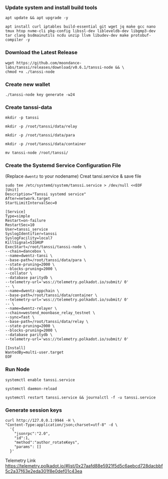 ### Update system and install build tools
```
apt update && apt upgrade -y
```
```
apt install curl iptables build-essential git wget jq make gcc nano tmux htop nvme-cli pkg-config libssl-dev libleveldb-dev libgmp3-dev tar clang bsdmainutils ncdu unzip llvm libudev-dev make protobuf-compiler -y
```
### Download the Latest Release
```
wget https://github.com/moondance-labs/tanssi/releases/download/v0.6.1/tanssi-node && \
chmod +x ./tanssi-node
```
### Create new wallet
```
./tanssi-node key generate -w24
```
### Create tanssi-data
```
mkdir -p tanssi
```
```
mkdir -p /root/tanssi/data/relay
```
```
mkdir -p /root/tanssi/data/para
```
```
mkdir -p /root/tanssi/data/container
```
```
mv tanssi-node /root/tanssi/
```
### Create the Systemd Service Configuration File

(Replace `dwentz` to your nodename) Creat tansi.service & save file
```
sudo tee /etc/systemd/system/tanssi.service > /dev/null <<EOF
[Unit]
Description="Tanssi systemd service"
After=network.target
StartLimitIntervalSec=0

[Service]
Type=simple
Restart=on-failure
RestartSec=10
User=tanssi_service
SyslogIdentifier=tanssi
SyslogFacility=local7
KillSignal=SIGHUP
ExecStart=/root/tanssi/tanssi-node \
--chain=dancebox \
--name=dwentz-tansi \
--base-path=/root/tanssi/data/para \
--state-pruning=2000 \
--blocks-pruning=2000 \
--collator \
--database paritydb \
--telemetry-url='wss://telemetry.polkadot.io/submit/ 0'
-- \
--name=dwentz-appchain \
--base-path=/root/tanssi/data/container \
--telemetry-url='wss://telemetry.polkadot.io/submit/ 0'
-- \
--name=dwentz-relayer \
--chain=westend_moonbase_relay_testnet \
--sync=fast \
--base-path=/root/tanssi/data/relay \
--state-pruning=2000 \
--blocks-pruning=2000 \
--database paritydb \
--telemetry-url='wss://telemetry.polkadot.io/submit/ 0'

[Install]
WantedBy=multi-user.target
EOF
```
### Run Node
```
systemctl enable tanssi.service
```
```
systemctl daemon-reload
```
```
systemctl restart tanssi.service && journalctl -f -u tanssi.service
```
### Generate session keys
```
curl http://127.0.0.1:9944 -H \
"Content-Type:application/json;charset=utf-8" -d \
  '{
    "jsonrpc":"2.0",
    "id":1,
    "method":"author_rotateKeys",
    "params": []
  }'
```

Telemetry Link https://telemetry.polkadot.io/#list/0x27aafd88e5921f5d5c6aebcd728dacbbf5c2a37f63e2eda301f8e0def01c43ea
